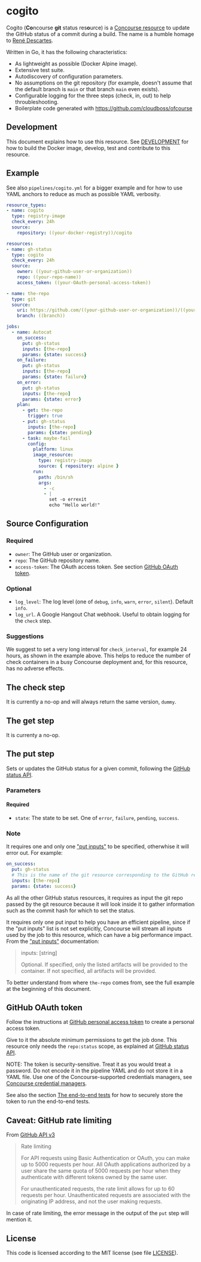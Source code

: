 # cogito

Cogito (**Co**ncourse **git** status res**o**urce) is a [Concourse resource] to update the GitHub status of a commit during a build. The name is a humble homage to [René Descartes].

Written in Go, it has the following characteristics:

- As lightweight as possible (Docker Alpine image).
- Extensive test suite.
- Autodiscovery of configuration parameters.
- No assumptions on the git repository (for example, doesn't assume that the default branch is `main` or that branch `main` even exists).
- Configurable logging for the three steps (check, in, out) to help throubleshooting.
- Boilerplate code generated with https://github.com/cloudboss/ofcourse

[Concourse resource]: https://concourse-ci.org/resources.html
[René Descartes]: https://en.wikipedia.org/wiki/Ren%C3%A9_Descartes

## Development

This document explains how to use this resource. See [DEVELOPMENT](./DEVELOPMENT.md) for how to build the Docker image, develop, test and contribute to this resource.


## Example

See also `pipelines/cogito.yml` for a bigger example and for how to use YAML anchors to reduce as much as possible YAML verbosity.

```yaml
resource_types:
- name: cogito
  type: registry-image
  check_every: 24h
  source:
    repository: ((your-docker-registry))/cogito

resources:
- name: gh-status
  type: cogito
  check_every: 24h
  source:
    owner: ((your-github-user-or-organization))
    repo: ((your-repo-name))
    access_token: ((your-OAuth-personal-access-token))

- name: the-repo
  type: git
  source:
    uri: https://github.com/((your-github-user-or-organization))/((your-repo-name))
    branch: ((branch))

jobs:
  - name: Autocat
    on_success:
      put: gh-status
      inputs: [the-repo]
      params: {state: success}
    on_failure:
      put: gh-status
      inputs: [the-repo]
      params: {state: failure}
    on_error:
      put: gh-status
      inputs: [the-repo]
      params: {state: error}
    plan:
      - get: the-repo
        trigger: true
      - put: gh-status
        inputs: [the-repo]
        params: {state: pending}
      - task: maybe-fail
        config:
          platform: linux
          image_resource:
            type: registry-image
            source: { repository: alpine }
          run:
            path: /bin/sh
            args:
              - -c
              - |
                set -o errexit
                echo "Hello world!"
```

## Source Configuration

### Required

- `owner`: The GitHub user or organization.
- `repo`: The GitHub repository name.
- `access-token`: The OAuth access token. See section [GitHub OAuth token](#github-oauth-token).

### Optional

- `log_level`: The log level (one of `debug`, `info`, `warn`, `error`, `silent`). Default `info`.
- `log_url`. A Google Hangout Chat webhook. Useful to obtain logging for the `check` step.

### Suggestions

We suggest to set a very long interval for `check_interval`, for example 24 hours, as shown in the example above. This helps to reduce the number of check containers in a busy Concourse deployment and, for this resource, has no adverse effects.

## The check step

It is currently a no-op and will always return the same version, `dummy`.

## The get step

It is currenty a no-op.

## The put step

Sets or updates the GitHub status for a given commit, following the [GitHub status API].

### Parameters

#### Required

- `state`: The state to be set. One of `error`, `failure`, `pending`, `success`.

### Note

It requires one and only one ["put inputs"] to be specified, otherwhise it will error out. For example:

```yaml
on_success:
  put: gh-status
  # This is the name of the git resource corresponding to the GitHub repo to be updated.
  inputs: [the-repo]
  params: {state: success}
```

As all the other GitHub status resources, it requires as input the git repo passed by the git resource because it will look inside it to gather information such as the commit hash for which to set the status.

It requires only one put input to help you have an efficient pipeline, since if the "put inputs" list is not set explicitly, Concourse will stream all inputs used by the job to this resource, which can have a big performance impact. From the ["put inputs"] documentation:

> inputs: [string]
>
> Optional. If specified, only the listed artifacts will be provided to the container. If not specified, all artifacts will be provided.

To better understand from where `the-repo` comes from, see the full example at the beginning of this document.

["put inputs"]: https://concourse-ci.org/put-step.html#put-step-inputs

## GitHub OAuth token

Follow the instructions at [GitHub personal access token] to create a personal access token.

Give to it the absolute minimum permissions to get the job done. This resource only needs the `repo:status` scope, as explained at [GitHub status API].

NOTE: The token is security-sensitive. Treat it as you would treat a password. Do not encode it in the pipeline YAML and do not store it in a YAML file. Use one of the Concourse-supported credentials managers, see [Concourse credential managers].

See also the section [The end-to-end tests](./DEVELOPMENT.md#the-end-to-end-tests) for how to securely store the token to run the end-to-end tests.

## Caveat: GitHub rate limiting

From [GitHub API v3]

> Rate limiting
>
> For API requests using Basic Authentication or OAuth, you can make up to 5000 requests
> per hour. All OAuth applications authorized by a user share the same quota of 5000
> requests per hour when they authenticate with different tokens owned by the same user.
>
> For unauthenticated requests, the rate limit allows for up to 60 requests per hour.
> Unauthenticated requests are associated with the originating IP address, and not the
> user making requests.

In case of rate limiting, the error message in the output of the `put` step will mention it.

## License

This code is licensed according to the MIT license (see file [LICENSE](./LICENSE)).


[GitHub status API]: https://developer.github.com/v3/repos/statuses/
[GitHub API v3]: https://developer.github.com/v3/
[GitHub personal access token]: https://help.github.com/en/articles/creating-a-personal-access-token-for-the-command-line

[Concourse credential managers]: https://concourse-ci.org/creds.html.

[envchain]: https://github.com/sorah/envchain
